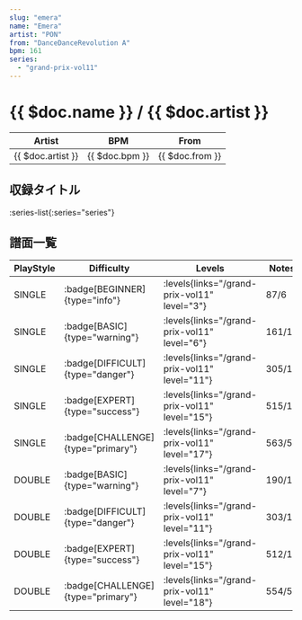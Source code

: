 ```yaml
---
slug: "emera"
name: "Emera"
artist: "PON"
from: "DanceDanceRevolution A"
bpm: 161
series:
  - "grand-prix-vol11"
---
```


# {{ $doc.name }} / {{ $doc.artist }}

|Artist|BPM|From|
|------|---|----|
|{{ $doc.artist }}|{{ $doc.bpm }}|{{ $doc.from }}|

## 収録タイトル

:series-list{:series="series"}

## 譜面一覧

|PlayStyle|Difficulty|Levels|Notes|Movie|
|---------|----------|------|-----|-----|
|SINGLE| :badge[BEGINNER]{type="info"}| :levels{links="/grand-prix-vol11" level="3"}|87/6||
|SINGLE| :badge[BASIC]{type="warning"}| :levels{links="/grand-prix-vol11" level="6"}|161/13||
|SINGLE| :badge[DIFFICULT]{type="danger"}| :levels{links="/grand-prix-vol11" level="11"}|305/17||
|SINGLE| :badge[EXPERT]{type="success"}| :levels{links="/grand-prix-vol11" level="15"}|515/15||
|SINGLE| :badge[CHALLENGE]{type="primary"}| :levels{links="/grand-prix-vol11" level="17"}|563/54||
|DOUBLE| :badge[BASIC]{type="warning"}| :levels{links="/grand-prix-vol11" level="7"}|190/13||
|DOUBLE| :badge[DIFFICULT]{type="danger"}| :levels{links="/grand-prix-vol11" level="11"}|303/17||
|DOUBLE| :badge[EXPERT]{type="success"}| :levels{links="/grand-prix-vol11" level="15"}|512/15||
|DOUBLE| :badge[CHALLENGE]{type="primary"}| :levels{links="/grand-prix-vol11" level="18"}|554/52||
